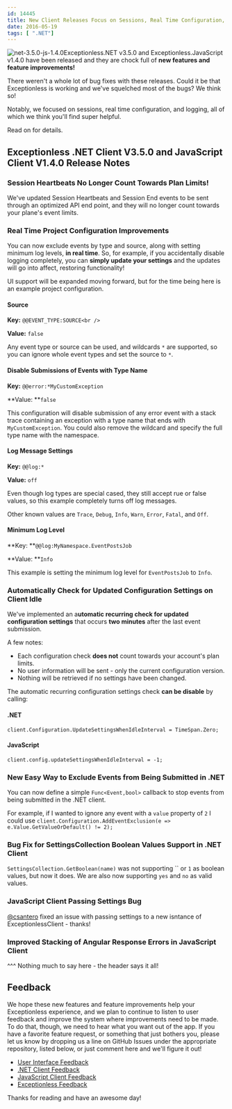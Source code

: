 ```yaml
---
id: 14445
title: New Client Releases Focus on Sessions, Real Time Configuration, and Logging
date: 2016-05-19
tags: [ ".NET"]
---
```

![net-3.5.0-js-1.4.0](/assets/img/news/net-3.5.0-js-1.4.0.png)Exceptionless.NET v3.5.0 and Exceptionless.JavaScript v1.4.0 have been released and they are chock full of **new features and feature improvements!**

There weren't a whole lot of bug fixes with these releases. Could it be that Exceptionless is working and we've squelched most of the bugs? We think so!

Notably, we focused on sessions, real time configuration, and logging, all of which we think you'll find super helpful.

Read on for details.<!--more-->

## Exceptionless .NET Client V3.5.0 and JavaScript Client V1.4.0 Release Notes

### Session Heartbeats No Longer Count Towards Plan Limits!

We've updated Session Heartbeats and Session End events to be sent through an optimized API end point, and they will no longer count towards your plane's event limits.

### Real Time Project Configuration Improvements

You can now exclude events by type and source, along with setting minimum log levels, **in real time**. So, for example, if you accidentally disable logging completely, you can **simply update your settings** and the updates will go into affect, restoring functionality!

UI support will be expanded moving forward, but for the time being here is an example project configuration.

#### Source

**Key:** `@@EVENT_TYPE:SOURCE<br />
`

**Value:** `false`

Any event type or source can be used, and wildcards `*` are supported, so you can ignore whole event types and set the source to `*`.

#### Disable Submissions of Events with Type Name

**Key:** `@@error:*MyCustomException`

**Value: **`false`

This configuration will disable submission of any error event with a stack trace containing an exception with a type name that ends with `MyCustomException`. You could also remove the wildcard and specify the full type name with the namespace.

#### Log Message Settings

**Key:** `@@log:*`

**Value:** `off`

Even though log types are special cased, they still accept rue or false values, so this example completely turns off log messages.

Other known values are `Trace`, `Debug`, `Info`, `Warn`, `Error`, `Fatal`, and `Off`.

#### Minimum Log Level

**Key: **`@@log:MyNamespace.EventPostsJob`

**Value: **`Info`

This example is setting the minimum log level for `EventPostsJob` to `Info`.

### Automatically Check for Updated Configuration Settings on Client Idle

We've implemented an a**utomatic recurring check for updated configuration settings** that occurs **two minutes** after the last event submission.

A few notes:

* Each configuration check **does not** count towards your account's plan limits.
* No user information will be sent - only the current configuration version.
* Nothing will be retrieved if no settings have been changed.

The automatic recurring configuration settings check **can be disable** by calling:

#### .NET

`client.Configuration.UpdateSettingsWhenIdleInterval = TimeSpan.Zero;`

#### JavaScript

`client.config.updateSettingsWhenIdleInterval = -1;`

###

### New Easy Way to Exclude Events from Being Submitted in .NET

You can now define a simple `Func<Event,bool>` callback to stop events from being submitted in the .NET client.

For example, if I wanted to ignore any event with a `value` property of `2` I could use `client.Configuration.AddEventExclusion(e => e.Value.GetValueOrDefault() != 2);`

### Bug Fix for SettingsCollection Boolean Values Support in .NET Client

`SettingsCollection.GetBoolean(name)` was not supporting `` or `1` as boolean values, but now it does. We are also now supporting `yes` and `no` as valid values.

### JavaScript Client Passing Settings Bug

[@csantero](https://github.com/csantero) fixed an issue with passing settings to a new isntance of ExceptionlessClient - thanks!

### Improved Stacking of Angular Response Errors in JavaScript Client

^^^ Nothing much to say here - the header says it all!

## Feedback

We hope these new features and feature improvements help your Exceptionless experience, and we plan to continue to listen to user feedback and improve the system where improvements need to be made. To do that, though, we need to hear what you want out of the app. If you have a favorite feature request, or something that just bothers you, please let us know by dropping us a line on GitHub Issues under the appropriate repository, listed below, or just comment here and we'll figure it out!

* [User Interface Feedback](https://github.com/exceptionless/Exceptionless.UI/issues/new)
* [.NET Client Feedback](https://github.com/exceptionless/Exceptionless.Net/issues/new)
* [JavaScript Client Feedback](https://github.com/exceptionless/Exceptionless.JavaScript/issues/new)
* [Exceptionless Feedback](https://github.com/exceptionless/exceptionless/issues/new)

Thanks for reading and have an awesome day!
